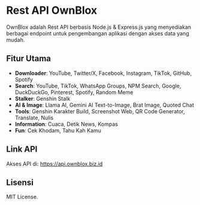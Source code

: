 # Rest API OwnBlox

OwnBlox adalah Rest API berbasis Node.js & Express.js yang menyediakan berbagai endpoint untuk pengembangan aplikasi dengan akses data yang mudah.

## Fitur Utama
- **Downloader**: YouTube, Twitter/X, Facebook, Instagram, TikTok, GitHub, Spotify 
- **Search**: YouTube, TikTok, WhatsApp Groups, NPM Search, Google, DuckDuckGo, Pinterest, Spotify, Random Meme
- **Stalker**: Genshin Stalk
- **AI & Image**: Llama AI, Gemini AI Text-to-Image, Brat Image, Quoted Chat  
- **Tools**: Genshin Karakter Build, Screenshot Web, QR Code Generator, Translate, Nulis  
- **Information**: Cuaca, Detik News, Kompas  
- **Fun**: Cek Khodam, Tahu Kah Kamu  

## Link API
Akses API di: https://api.ownblox.biz.id

## Lisensi
MIT License.